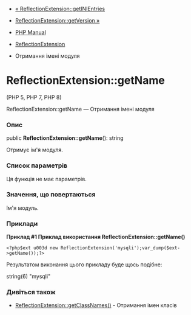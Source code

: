 - [«
ReflectionExtension::getINIEntries](reflectionextension.getinientries.md)
- [ReflectionExtension::getVersion
»](reflectionextension.getversion.md)

- [PHP Manual](index.md)
- [ReflectionExtension](class.reflectionextension.md)
- Отримання імені модуля

# ReflectionExtension::getName

(PHP 5, PHP 7, PHP 8)

ReflectionExtension::getName — Отримання імені модуля

### Опис

public **ReflectionExtension::getName**(): string

Отримує ім'я модуля.

### Список параметрів

Ця функція не має параметрів.

### Значення, що повертаються

Ім'я модуль.

### Приклади

**Приклад #1 Приклад використання **ReflectionExtension::getName()****

` <?php$ext u003d new ReflectionExtension('mysqli');var_dump($ext->getName());?> `

Результатом виконання цього прикладу буде щось подібне:

string(6) "mysqli"

### Дивіться також

- [ReflectionExtension::getClassNames()](reflectionextension.getclassnames.md) -
Отримання імен класів
